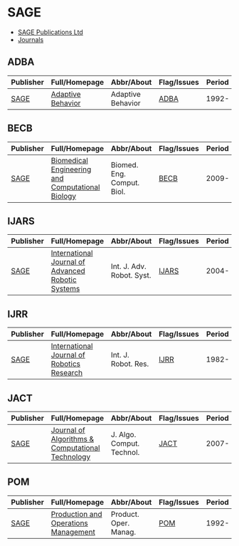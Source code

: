 # SAGE

- [SAGE Publications Ltd](https://journals.sagepub.com/)
- [Journals](https://journals.sagepub.com/)

## ADBA

|Publisher|Full/Homepage|Abbr/About|Flag/Issues|Period|Top|CCF|CAS|JCR|IF|Type|
|-|-|-|-|-|-|-|-|-|-|-|
|[SAGE](https://journals.sagepub.com/)|[Adaptive Behavior](https://journals.sagepub.com/home/adba)|Adaptive Behavior|[ADBA](https://journals.sagepub.com/loi/adba)|1992-|False||4|Q4|1.2||

## BECB

|Publisher|Full/Homepage|Abbr/About|Flag/Issues|Period|Top|CCF|CAS|JCR|IF|Type|
|-|-|-|-|-|-|-|-|-|-|-|
|[SAGE](https://journals.sagepub.com/)|[Biomedical Engineering and Computational Biology](https://journals.sagepub.com/home/beca)|Biomed. Eng. Comput. Biol.|[BECB](https://journals.sagepub.com/loi/beca)|2009-|False||||2.3||

## IJARS

|Publisher|Full/Homepage|Abbr/About|Flag/Issues|Period|Top|CCF|CAS|JCR|IF|Type|
|-|-|-|-|-|-|-|-|-|-|-|
|[SAGE](https://journals.sagepub.com/)|[International Journal of Advanced Robotic Systems](https://journals.sagepub.com/home/arxa)|Int. J. Adv. Robot. Syst.|[IJARS](https://journals.sagepub.com/loi/arxa)|2004-|False||4|Q3|2.1||

## IJRR

|Publisher|Full/Homepage|Abbr/About|Flag/Issues|Period|Top|CCF|CAS|JCR|IF|Type|
|-|-|-|-|-|-|-|-|-|-|-|
|[SAGE](https://journals.sagepub.com/)|[International Journal of Robotics Research](https://journals.sagepub.com/home/ijr)|Int. J. Robot. Res.|[IJRR](https://journals.sagepub.com/loi/ijr)|1982-|False||2|Q1|7.5|Robotics|

## JACT

|Publisher|Full/Homepage|Abbr/About|Flag/Issues|Period|Top|CCF|CAS|JCR|IF|Type|
|-|-|-|-|-|-|-|-|-|-|-|
|[SAGE](https://journals.sagepub.com/)|[Journal of Algorithms & Computational Technology](https://journals.sagepub.com/home/acta)|J. Algo. Comput. Technol.|[JACT](https://journals.sagepub.com/loi/acta)|2007-|False||||||

## POM

|Publisher|Full/Homepage|Abbr/About|Flag/Issues|Period|Top|CCF|CAS|JCR|IF|Type|
|-|-|-|-|-|-|-|-|-|-|-|
|[SAGE](https://journals.sagepub.com/)|[Production and Operations Management](https://journals.sagepub.com/home/paoa)|Product. Oper. Manag.|[POM](https://journals.sagepub.com/loi/paoa)|1992-|False||3|Q1|4.8||

